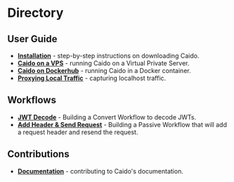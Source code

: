 # Directory

## User Guide

- **[Installation](./user_guide/installation.md)** - step-by-step instructions on downloading Caido.
- **[Caido on a VPS](./user_guide/vps.md)** - running Caido on a Virtual Private Server.
- **[Caido on Dockerhub](./user_guide/docker.md)** - running Caido in a Docker container.
- **[Proxying Local Traffic](./user_guide/proxy_local.md)** - capturing localhost traffic.

## Workflows

- **[JWT Decode](./workflows/jwt_decode.md)** - Building a Convert Workflow to decode JWTs.
- **[Add Header & Send Request](./workflows/add_header.md)** - Building a Passive Workflow that will add a request header and resend the request.

## Contributions

- **[Documentation](./contributions/documentation.md)** - contributing to Caido's documentation.
